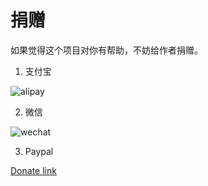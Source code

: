# 捐赠

如果觉得这个项目对你有帮助，不妨给作者捐赠。

1. 支付宝

![alipay](/_media/alipay.jpg ':size=480')

2. 微信

![wechat](/_media/wechat.jpg ':size=480')

3. Paypal

[Donate link](https://www.paypal.com/cgi-bin/webscr?cmd=_s-xclick&hosted_button_id=8UQZLYGCTSLGQ&source=url)
